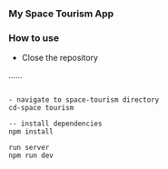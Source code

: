 ### My Space Tourism App 

### How to use 
- Close the repository 

......
```git clone  https://github.com/Haykay-ng/Space-Tourism

- navigate to space-tourism directory 
cd-space tourism 

-- install dependencies
npm install

run server 
npm run dev
